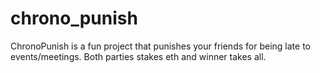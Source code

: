 # chrono_punish
ChronoPunish is a fun project that punishes your friends for being late to events/meetings. Both parties stakes eth and winner takes all.
